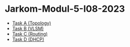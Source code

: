 # Jarkom-Modul-5-I08-2023

- [Task A (Topology)](#topology)
- [Task B (VLSM)](#vlsm)
- [Task C (Routing)](#routing)
- [Task D (DHCP)](#dhcp)
